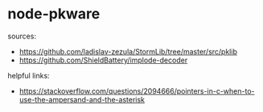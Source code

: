 # node-pkware

sources:

* https://github.com/ladislav-zezula/StormLib/tree/master/src/pklib
* https://github.com/ShieldBattery/implode-decoder

helpful links:

* https://stackoverflow.com/questions/2094666/pointers-in-c-when-to-use-the-ampersand-and-the-asterisk

